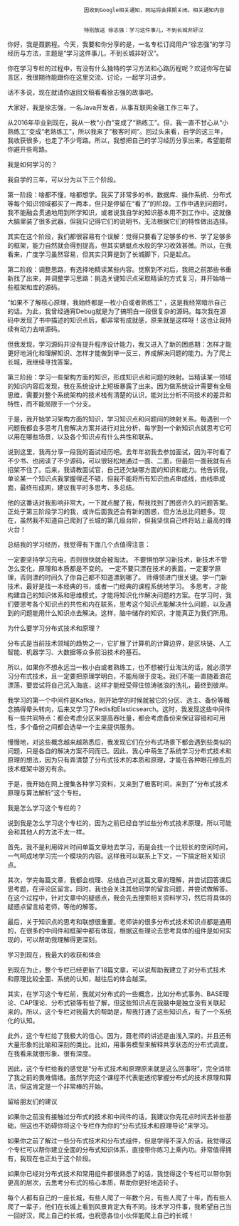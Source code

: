 
                            
                            因收到Google相关通知，网站将会择期关闭。相关通知内容
                            
                            
                            特别放送 徐志强：学习这件事儿，不到长城非好汉
                            
你好，我是聂鹏程。今天，我要和你分享的是，一名专栏订阅用户“徐志强”的学习经历与方法，主题是“学习这件事儿，不到长城非好汉”。

你在学习专栏的过程中，有没有什么独特的学习方法和心路历程呢？欢迎你写在留言区，我很期待能跟你在这里交流、讨论，一起学习进步。

话不多说，现在就请你返回文稿看看徐志强的故事吧。


大家好，我是徐志强，一名Java开发者，从事互联网金融工作三年了。

从2016年毕业到现在，我从一枚“小白”变成了“熟练工”。但，我一直不甘心从“小熟练工”变成“老熟练工”，所以我来了“极客时间”。回过头来看，自学的这三年，我收获很多，也走了不少弯路。所以，我想把自己的学习经历分享出来，希望能帮你避开些弯路。

我是如何学习的？

我自学的三年，可以分为以下三个阶段。

第一阶段：啥都不懂，啥都想学。我买了非常多的书，数据库、操作系统、分布式等每个知识领域都买了一两本，但只是停留在“看了”的阶段。工作中遇到问题时，我不能融会贯通地用到所学知识，或者说我自学的知识基本用不到工作中。这就像大脑里装了很多武器，但我只记得它们的说明书，无法根据它们的特性做出选择。

其实在这个阶段，我们都很容易有个误解：觉得只要看了足够多的书、学了足够多的框架，能力自然就会得到提高，但其实蜻蜓点水般的学习收效甚微。所以，在我看来，广度学习虽然容易，但其实只算是到了长城脚下，只是起点。

第二阶段：调整思路，有选择地精读某些内容。觉察到不对后，我把之前那些书重新找了出来，并调整学习思路：挑选关键知识点采取精读的方式复习，并开始啃一些框架和库的源码。

“如果不了解核心原理，我始终都是一枚小白或者熟练工” ，这是我经常暗示自己的话。为此，我曾经通宵Debug就是为了搞明白一段很复杂的源码。每次我在源码中发现了书中描述的知识点后，都非常有成就感，原来就是这样呀！这也让我持续有动力去啃源码。

但我发现，学习源码并没有提升程序设计能力，我又进入了新的困惑期：怎样才能更好地消化和理解知识、怎样才能做到举一反三，养成解决问题的能力。为了爬上长城，我继续寻找答案。

第三阶段：学习一些架构方面的知识，形成知识点和问题的映射。当精读某一领域的知识内容后发现，我在系统设计上短板暴露了出来。因为做系统设计需要有全局思维，需要对整个系统架构的技术栈有清楚的认识，能对比分析不同技术的差异和特性，而不能局限于一个分支。

于是，我开始学习架构方面的知识，学习知识点和问题间的映射关系。每遇到一个问题我都会多思考几套解决方案并进行对比分析，每学到一个新知识点就思考它可以用在哪些场景，以及各个知识点有什么共性和联系。

说到这里，我再分享一段我的面试经历吧。去年年初我去参加面试，因为平时看了不少书、也阅读了不少源码，可以很轻松地通过一面、二面，但最后一面我就有点招架不住了。后来，我请教面试官，自己还欠缺哪方面的知识和能力。他告诉我，单论某一个知识点我掌握得还不错，但我不能将所有知识由点串成线，由线串成面，最终形成网，建议我平时多思考、多总结。

他的这番话对我影响非常大，一下就点醒了我，帮我找到了困惑许久的问题答案。正处于第三阶段学习的我，或许后面我还会有新的困惑，但方法总比问题多。现在，虽然我不知道自己爬到了长城的第几级台阶，但我坚信自己终将站上最高的烽火台！

总结我的学习经历，我觉得有下面几个点值得注意：


一定要坚持学习充电，否则很快就会被淘汰。
不要惧怕学习新技术，新技术不管怎么变化，原理和本质都是不变的。
一定不要只漂在技术的表面，一定要学原理，否则漂的时间久了你自己都不知道漂到哪了。
师傅领进门很关键。学一门新技术，最好是找一本经典的书，或者一门经典的课程系统地学习。
多思考，才能构建自己的知识体系和思维模式，才能将知识化作解决问题的方案。在学习时，我们要思考各个知识点的共性和内在联系，思考这个知识点能解决什么问题，以及遇到的问题能用什么知识点去解决。这样，脑中储存的知识，才能真正为我们所用。


为什么要学习分布式技术和原理？

分布式是当前技术领域的趋势之一，它扩展了计算机的计算边界，是区块链、人工智能、机器学习、大数据等众多前沿技术的基石。

所以，如果你不想永远当一枚小白或者熟练工，也不想被行业淘汰的话，就必须学习分布式技术，且一定要把原理学明白，不能局限于皮毛。我们不能一直随着浪花漂荡，要尝试将自己沉入海底，这样才能经受得住惊涛骇浪的洗礼，最终到彼岸。

我学习的第一个中间件是Kafka，刚开始学的时候就被它的分区、选主、备份等概念搞得晕头转向，后来又学习了Redis和Elasticsearch。这时，我发现这些中间件有一些共同特点：都会考虑分区来提高吞吐量，都会考虑备份来保证容错和可用性，多个备份之间都会选举一个主来提供服务。

慢慢地，对这些概念越来越熟悉后，我发现它们在分布式场景下都会遇到些类似的问题，只是各自的解决方案不同而已。因此，我心中萌生了系统学习分布式技术和原理的想法，因为只有弄清楚了分布式技术的本质和原理，才能在各种眼花缭乱的技术框架中游刃有余。

于是，我开始在网上搜集各种学习资料，又来到了极客时间，来到了“分布式技术原理与算法解析”这个专栏。

我是怎么学习这个专栏的？

说到我是怎么学习这个专栏的，因为之前已经自学过些分布式技术原理，所以可能会和其他人的方法不太一样。

首先，我不是利用碎片时间单篇文章地去学习，而是会找一个比较长的空闲时间，一气呵成地学习完一个模块的内容。这样我可以联系上下文，一下搞定相关知识点。

其次，学完每篇文章，我都会梳理、总结自己对这篇文章的理解，并尝试回答课后思考题，在评论区留言。同时，我也会关注其他同学的留言问题，并尝试做解答。在这个过程中，针对文章中的疑惑点，我会先去搜索相关资料学习，然后将具体的疑惑点留言给老师，等他的解答。

最后，关于知识点的思考和联想很重要。老师讲的很多分布式技术知识点都是通用的，在很多的中间件和框架中都有体现，根据这些理论去思考具体的组件是如何实现的，可以帮助我理解得更深刻。

学习到现在，我最大的收获和体会

到现在为止，整个专栏已经更新了18篇文章，可以说帮助我建立了对分布式技术和原理比较全面、系统的认知，越往后的体会越深。

其实，在学习这个专栏前，我就对分布式的一些概念，比如分布式事务、BASE理论、CAP理论、分布式锁等有些了解，但这些知识点在我脑中是独立没有关联起来的。所以，这个专栏对我最大的帮助是，帮我打通了这些知识点，有了一个系统化的认知。

此外，这个专栏给了我极大的信心。因为，聂老师的讲述是由浅入深的，并且还有大量形象的比喻和深刻的类比。比如，用事务模型来解释共享状态的分布式调度，在我看来就很形象、很有深度。

因此，这个专栏给我的感觉是“分布式技术和原理原来就是这么回事呀”，完全消除了我之前的畏难情绪。虽然学完这个课程不代表能透彻掌握分布式的技术原理和算法，但这肯定是一个非常棒的开始。

留给朋友们的建议

如果你之前没有接触过分布式的技术和中间件的话，我建议你先花点时间去补些基础，但这也不妨碍你将这个专栏作为你的“分布式技术和原理导论”来学习。

如果你之前了解过一些分布式技术和分布式组件，但是学得不深入的话，我觉得这个专栏可以帮你建立全面的分布式知识体系，直接带你练习上乘内功。非常值得拥有，我现在也正处于这个阶段。

如果你已经对分布式技术和常用组件都很熟悉了的话，我觉得这个专栏可以带你到更高的层次，去思考分布式的核心本质，帮助你更好地造轮子。

每个人都有自己的一座长城，有些人爬了一年数个月，有些人爬了十年，而有些人爬了一辈子，他们在长城上看到风景肯定大有不同。技术学习件事，我希望自己当一回好汉，爬上自己的长城，也祝愿各位小伙伴能爬上自己的长城！

                        
                        
                            